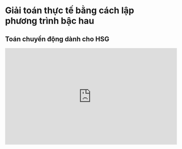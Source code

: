 # Giải toán thực tế bằng cách lập phương trình bậc hau
## Toán chuyển động dành cho HSG
<iframe width="560" height="315" src="https://www.youtube.com/embed/WA5TXelw62M?si=0WDTInKizCaA2z5O" title="YouTube video player" frameborder="0" allow="accelerometer; autoplay; clipboard-write; encrypted-media; gyroscope; picture-in-picture; web-share" referrerpolicy="strict-origin-when-cross-origin" allowfullscreen></iframe>

